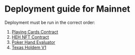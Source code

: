 # Deployment guide for Mainnet

Deployment must be run in the correct order:

1. [Playing Cards Contract](./1.playing_cards.md)
2. [HEH NFT Contract](./2.heh.md)
3. [Poker Hand Evaluator](./3.poker_hand_evaluator.md)
4. [Texas Holdem V1](./4.texas_holdem_v1.md)
